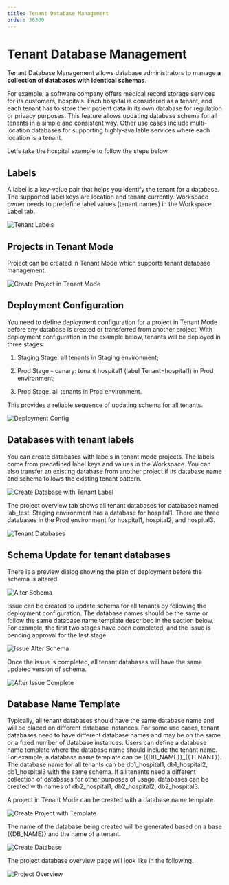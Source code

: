 ```yaml
---
title: Tenant Database Management
order: 30300
---
```


# Tenant Database Management

Tenant Database Management allows database administrators to manage **a collection of databases with identical schemas**.

For example, a software company offers medical record storage services for its customers, hospitals. Each hospital is considered as a tenant, and each tenant has to store their patient data in its own database for regulation or privacy purposes. This feature allows updating database schema for all tenants in a simple and consistent way. Other use cases include multi-location databases for supporting highly-available services where each location is a tenant.

Let's take the hospital example to follow the steps below.

## **Labels**

A label is a key-value pair that helps you identify the tenant for a database. The supported label keys are location and tenant currently. Workspace owner needs to predefine label values (tenant names) in the Workspace Label tab.

![Tenant Labels](/static/docs-assets/tntdbmngmt-tenant-labels.png)

## **Projects in Tenant Mode**

Project can be created in Tenant Mode which supports tenant database management.

![Create Project in Tenant Mode](/static/docs-assets/tntdbmngmt-create-project-in-tenant-mode.png)

## **Deployment Configuration**

You need to define deployment configuration for a project in Tenant Mode before any database is created or transferred from another project. With deployment configuration in the example below, tenants will be deployed in three stages:

1. Staging Stage: all tenants in Staging environment;

2. Prod Stage - canary: tenant hospital1 (label Tenant=hospital1) in Prod environment;

3. Prod Stage: all tenants in Prod environment.

This provides a reliable sequence of updating schema for all tenants.

![Deployment Config](/static/docs-assets/tntdbmngmt-deployment-config.png)

## **Databases with tenant labels**

You can create databases with labels in tenant mode projects. The labels come from predefined label keys and values in the Workspace. You can also transfer an existing database from another project if its database name and schema follows the existing tenant pattern.

![Create Database with Tenant Label](/static/docs-assets/tntdbmngmt-create-database-with-tenant-label.png)

The project overview tab shows all tenant databases for databases named lab_test. Staging environment has a database for hospital1. There are three databases in the Prod environment for hospital1, hospital2, and hospital3.

![Tenant Databases](/static/docs-assets/tntdbmngmt-tenant-databases.png)

## **Schema Update for tenant databases**

There is a preview dialog showing the plan of deployment before the schema is altered.

![Alter Schema](/static/docs-assets/tntdbmngmt-alter-schema.png)

Issue can be created to update schema for all tenants by following the deployment configuration. The database names should be the same or follow the same database name template described in the section below. For example, the first two stages have been completed, and the issue is pending approval for the last stage.

![Issue Alter Schema](/static/docs-assets/tntdbmngmt-issue-alter-schema.png)

Once the issue is completed, all tenant databases will have the same updated version of schema.

![After Issue Complete](/static/docs-assets/tntdbmngmt-after-issue-complete.png)

## Database Name Template

Typically, all tenant databases should have the same database name and will be placed on different database instances. For some use cases, tenant databases need to have different database names and may be on the same or a fixed number of database instances. Users can define a database name template where the database name should include the tenant name. For example, a database name template can be \{{DB_NAME\}}\_\{{TENANT\}}. The database name for all tenants can be db1_hospital1, db1_hospital2, db1_hospital3 with the same schema. If all tenants need a different collection of databases for other purposes of usage, databases can be created with names of db2_hospital1, db2_hospital2, db2_hospital3.

A project in Tenant Mode can be created with a database name template.

![Create Project with Template](/static/docs-assets/tntdbmngmt-create-project-with-template.png)

The name of the database being created will be generated based on a base \{{DB_NAME\}} and the name of a tenant.

![Create Database](/static/docs-assets/tntdbmngmt-create-database-with-template.png)

The project database overview page will look like in the following.

![Project Overview](/static/docs-assets/tntdbmngmt-project-overview.png)
